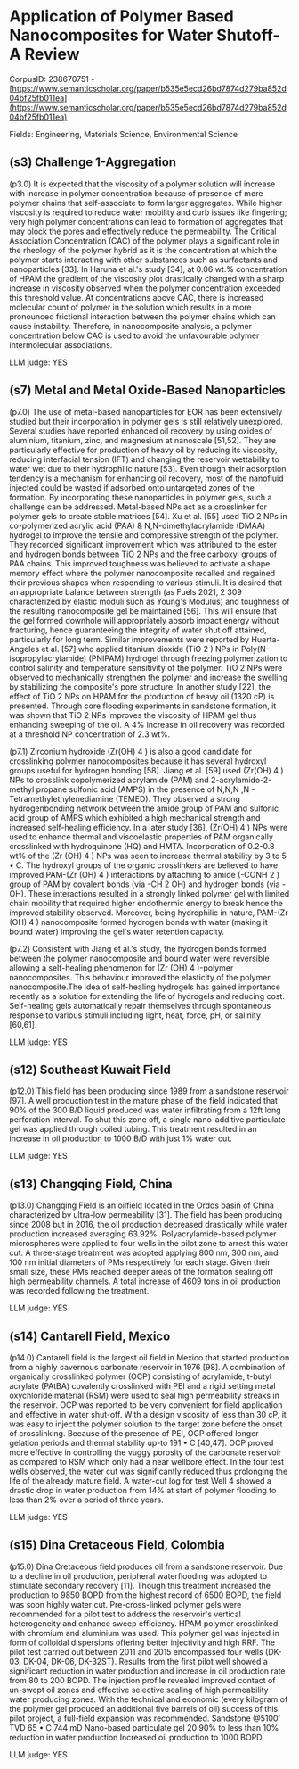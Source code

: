 # Application of Polymer Based Nanocomposites for Water Shutoff-A Review

CorpusID: 238670751 - [https://www.semanticscholar.org/paper/b535e5ecd26bd7874d279ba852d04bf25fb011ea](https://www.semanticscholar.org/paper/b535e5ecd26bd7874d279ba852d04bf25fb011ea)

Fields: Engineering, Materials Science, Environmental Science

## (s3) Challenge 1-Aggregation
(p3.0) It is expected that the viscosity of a polymer solution will increase with increase in polymer concentration because of presence of more polymer chains that self-associate to form larger aggregates. While higher viscosity is required to reduce water mobility and curb issues like fingering; very high polymer concentrations can lead to formation of aggregates that may block the pores and effectively reduce the permeability. The Critical Association Concentration (CAC) of the polymer plays a significant role in the rheology of the polymer hybrid as it is the concentration at which the polymer starts interacting with other substances such as surfactants and nanoparticles [33]. In Haruna et al.'s study [34], at 0.06 wt.% concentration of HPAM the gradient of the viscosity plot drastically changed with a sharp increase in viscosity observed when the polymer concentration exceeded this threshold value. At concentrations above CAC, there is increased molecular count of polymer in the solution which results in a more pronounced frictional interaction between the polymer chains which can cause instability. Therefore, in nanocomposite analysis, a polymer concentration below CAC is used to avoid the unfavourable polymer intermolecular associations.

LLM judge: YES

## (s7) Metal and Metal Oxide-Based Nanoparticles
(p7.0) The use of metal-based nanoparticles for EOR has been extensively studied but their incorporation in polymer gels is still relatively unexplored. Several studies have reported enhanced oil recovery by using oxides of aluminium, titanium, zinc, and magnesium at nanoscale [51,52]. They are particularly effective for production of heavy oil by reducing its viscosity, reducing interfacial tension (IFT) and changing the reservoir wettability to water wet due to their hydrophilic nature [53]. Even though their adsorption tendency is a mechanism for enhancing oil recovery, most of the nanofluid injected could be wasted if adsorbed onto untargeted zones of the formation. By incorporating these nanoparticles in polymer gels, such a challenge can be addressed. Metal-based NPs act as a crosslinker for polymer gels to create stable matrices [54]. Xu et al. [55] used TiO 2 NPs in co-polymerized acrylic acid (PAA) & N,N-dimethylacrylamide (DMAA) hydrogel to improve the tensile and compressive strength of the polymer. They recorded significant improvement which was attributed to the ester and hydrogen bonds between TiO 2 NPs and the free carboxyl groups of PAA chains. This improved toughness was believed to activate a shape memory effect where the polymer nanocomposite recalled and regained their previous shapes when responding to various stimuli. It is desired that an appropriate balance between strength (as Fuels 2021, 2 309 characterized by elastic moduli such as Young's Modulus) and toughness of the resulting nanocomposite gel be maintained [56]. This will ensure that the gel formed downhole will appropriately absorb impact energy without fracturing, hence guaranteeing the integrity of water shut off attained, particularly for long term. Similar improvements were reported by Huerta-Angeles et al. [57] who applied titanium dioxide (TiO 2 ) NPs in Poly(N-isopropylacrylamide) (PNIPAM) hydrogel through freezing polymerization to control salinity and temperature sensitivity of the polymer. TiO 2 NPs were observed to mechanically strengthen the polymer and increase the swelling by stabilizing the composite's pore structure. In another study [22], the effect of TiO 2 NPs on HPAM for the production of heavy oil (1320 cP) is presented. Through core flooding experiments in sandstone formation, it was shown that TiO 2 NPs improves the viscosity of HPAM gel thus enhancing sweeping of the oil. A 4% increase in oil recovery was recorded at a threshold NP concentration of 2.3 wt%.

(p7.1) Zirconium hydroxide (Zr(OH) 4 ) is also a good candidate for crosslinking polymer nanocomposites because it has several hydroxyl groups useful for hydrogen bonding [58]. Jiang et al. [59] used (Zr(OH) 4 ) NPs to crosslink copolymerized acrylamide (PAM) and 2-acrylamido-2-methyl propane sulfonic acid (AMPS) in the presence of N,N,N ,N -Tetramethylethylenediamine (TEMED). They observed a strong hydrogenbonding network between the amide group of PAM and sulfonic acid group of AMPS which exhibited a high mechanical strength and increased self-healing efficiency. In a later study [36], (Zr(OH) 4 ) NPs were used to enhance thermal and viscoelastic properties of PAM organically crosslinked with hydroquinone (HQ) and HMTA. Incorporation of 0.2-0.8 wt% of the (Zr (OH) 4 ) NPs was seen to increase thermal stability by 3 to 5 • C. The hydroxyl groups of the organic crosslinkers are believed to have improved PAM-(Zr (OH) 4 ) interactions by attaching to amide (-CONH 2 ) group of PAM by covalent bonds (via -CH 2 OH) and hydrogen bonds (via -OH). These interactions resulted in a strongly linked polymer gel with limited chain mobility that required higher endothermic energy to break hence the improved stability observed. Moreover, being hydrophilic in nature, PAM-(Zr (OH) 4 ) nanocomposite formed hydrogen bonds with water (making it bound water) improving the gel's water retention capacity.

(p7.2) Consistent with Jiang et al.'s study, the hydrogen bonds formed between the polymer nanocomposite and bound water were reversible allowing a self-healing phenomenon for (Zr (OH) 4 )-polymer nanocomposites. This behaviour improved the elasticity of the polymer nanocomposite.The idea of self-healing hydrogels has gained importance recently as a solution for extending the life of hydrogels and reducing cost. Self-healing gels automatically repair themselves through spontaneous response to various stimuli including light, heat, force, pH, or salinity [60,61].

LLM judge: YES

## (s12) Southeast Kuwait Field
(p12.0) This field has been producing since 1989 from a sandstone reservoir [97]. A well production test in the mature phase of the field indicated that 90% of the 300 B/D liquid produced was water infiltrating from a 12ft long perforation interval. To shut this zone off, a single nano-additive particulate gel was applied through coiled tubing. This treatment resulted in an increase in oil production to 1000 B/D with just 1% water cut.

LLM judge: YES

## (s13) Changqing Field, China
(p13.0) Changqing Field is an oilfield located in the Ordos basin of China characterized by ultra-low permeability [31]. The field has been producing since 2008 but in 2016, the oil production decreased drastically while water production increased averaging 63.92%. Polyacrylamide-based polymer microspheres were applied to four wells in the pilot zone to arrest this water cut. A three-stage treatment was adopted applying 800 nm, 300 nm, and 100 nm initial diameters of PMs respectively for each stage. Given their small size, these PMs reached deeper areas of the formation sealing off high permeability channels. A total increase of 4609 tons in oil production was recorded following the treatment.

LLM judge: YES

## (s14) Cantarell Field, Mexico
(p14.0) Cantarell field is the largest oil field in Mexico that started production from a highly cavernous carbonate reservoir in 1976 [98]. A combination of organically crosslinked polymer (OCP) consisting of acrylamide, t-butyl acrylate (PAtBA) covalently crosslinked with PEI and a rigid setting metal oxychloride material (RSM) were used to seal high permeability streaks in the reservoir. OCP was reported to be very convenient for field application and effective in water shut-off. With a design viscosity of less than 30 cP, it was easy to inject the polymer solution to the target zone before the onset of crosslinking. Because of the presence of PEI, OCP offered longer gelation periods and thermal stability up-to 191 • C [40,47]. OCP proved more effective in controlling the vuggy porosity of the carbonate reservoir as compared to RSM which only had a near wellbore effect. In the four test wells observed, the water cut was significantly reduced thus prolonging the life of the already mature field. A water-cut log for test Well 4 showed a drastic drop in water production from 14% at start of polymer flooding to less than 2% over a period of three years.

LLM judge: YES

## (s15) Dina Cretaceous Field, Colombia
(p15.0) Dina Cretaceous field produces oil from a sandstone reservoir. Due to a decline in oil production, peripheral waterflooding was adopted to stimulate secondary recovery [11]. Though this treatment increased the production to 9850 BOPD from the highest record of 6500 BOPD, the field was soon highly water cut. Pre-cross-linked polymer gels were recommended for a pilot test to address the reservoir's vertical heterogeneity and enhance sweep efficiency. HPAM polymer crosslinked with chromium and aluminium was used. This polymer gel was injected in form of colloidal dispersions offering better injectivity and high RRF. The pilot test carried out between 2011 and 2015 encompassed four wells (DK-03, DK-04, DK-06, DK-32ST). Results from the first pilot well showed a significant reduction in water production and increase in oil production rate from 80 to 200 BOPD. The injection profile revealed improved contact of un-swept oil zones and effective selective sealing of high permeability water producing zones. With the technical and economic (every kilogram of the polymer gel produced an additional five barrels of oil) success of this pilot project, a full-field expansion was recommended. Sandstone @5100' TVD 65 • C 744 mD Nano-based particulate gel 20 90% to less than 10% reduction in water production Increased oil production to 1000 BOPD 

LLM judge: YES

